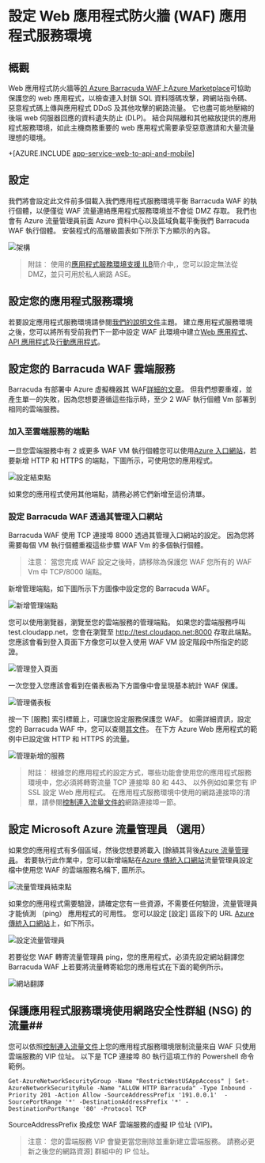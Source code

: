 <properties 
    pageTitle="設定 Web 應用程式防火牆 (WAF) 應用程式服務環境" 
    description="瞭解如何設定您的應用程式服務環境前面的 web 應用程式防火牆。" 
    services="app-service\web" 
    documentationCenter="" 
    authors="naziml" 
    manager="wpickett" 
    editor="jimbe"/>

<tags 
    ms.service="app-service" 
    ms.workload="web" 
    ms.tgt_pltfrm="na" 
    ms.devlang="na" 
    ms.topic="article" 
    ms.date="08/17/2016" 
    ms.author="naziml"/>    

# <a name="configuring-a-web-application-firewall-waf-for-app-service-environment"></a>設定 Web 應用程式防火牆 (WAF) 應用程式服務環境

## <a name="overview"></a>概觀 ##
Web 應用程式防火牆等[的 Azure Barracuda WAF](https://www.barracuda.com/programs/azure)上[Azure Marketplace](https://azure.microsoft.com/marketplace/partners/barracudanetworks/waf-byol/)可協助保護您的 web 應用程式，以檢查連入封鎖 SQL 資料隱碼攻擊，跨網站指令碼、 惡意程式碼上傳與應用程式 DDoS 及其他攻擊的網路流量。 它也盡可能地壓縮的後端 web 伺服器回應的資料遺失防止 (DLP)。 結合與隔離和其他縮放提供的應用程式服務環境，如此主機商務重要的 web 應用程式需要承受惡意邀請和大量流量理想的環境。

+[AZURE.INCLUDE [app-service-web-to-api-and-mobile](../../includes/app-service-web-to-api-and-mobile.md)] 

## <a name="setup"></a>設定 ##
我們將會設定此文件前多個載入我們應用程式服務環境平衡 Barracuda WAF 的執行個體，以便僅從 WAF 流量連絡應用程式服務環境並不會從 DMZ 存取。 我們也會有 Azure 流量管理員前面 Azure 資料中心以及區域負載平衡我們 Barracuda WAF 執行個體。 安裝程式的高層級圖表如下所示下方顯示的內容。

![架構][Architecture] 

> 附註︰ 使用的[應用程式服務環境支援 ILB](app-service-environment-with-internal-load-balancer.md)簡介中,，您可以設定無法從 DMZ，並只可用於私人網路 ASE。 

## <a name="configuring-your-app-service-environment"></a>設定您的應用程式服務環境 ##
若要設定應用程式服務環境請參閱[我們的說明文件](app-service-web-how-to-create-an-app-service-environment.md)主題。 建立應用程式服務環境之後，您可以將所有受前我們下一節中設定 WAF 此環境中建立[Web 應用程式](app-service-web-overview.md)、 [API 應用程式](../app-service-api/app-service-api-apps-why-best-platform.md)及[行動應用程式](../app-service-mobile/app-service-mobile-value-prop.md)。

## <a name="configuring-your-barracuda-waf-cloud-service"></a>設定您的 Barracuda WAF 雲端服務 ##
Barracuda 有部署中 Azure 虛擬機器其 WAF[詳細的文章](https://campus.barracuda.com/product/webapplicationfirewall/article/WAF/DeployWAFInAzure)。 但我們想要重複，並產生單一的失敗，因為您想要遵循這些指示時，至少 2 WAF 執行個體 Vm 部署到相同的雲端服務。

### <a name="adding-endpoints-to-cloud-service"></a>加入至雲端服務的端點 ###
一旦您雲端服務中有 2 或更多 WAF VM 執行個體您可以使用[Azure 入口網站](https://portal.azure.com/)，若要新增 HTTP 和 HTTPS 的端點，下圖所示，可使用您的應用程式。

![設定結束點][ConfigureEndpoint]

如果您的應用程式使用其他端點，請務必將它們新增至這份清單。 

### <a name="configuring-barracuda-waf-through-its-management-portal"></a>設定 Barracuda WAF 透過其管理入口網站 ###
Barracuda WAF 使用 TCP 連接埠 8000 透過其管理入口網站的設定。 因為您將需要每個 VM 執行個體重複這些步驟 WAF Vm 的多個執行個體。 


> 注意︰ 當您完成 WAF 設定之後時，請移除為保護您 WAF 您所有的 WAF Vm 中 TCP/8000 端點。

新增管理端點，如下圖所示下方圖像中設定您的 Barracuda WAF。

![新增管理端點][AddManagementEndpoint]
 
您可以使用瀏覽器，瀏覽至您的雲端服務的管理端點。 如果您的雲端服務呼叫 test.cloudapp.net，您會在瀏覽至 http://test.cloudapp.net:8000 存取此端點。 您應該會看到登入頁面下方像您可以登入使用 WAF VM 設定階段中所指定的認證。

![管理登入頁面][ManagementLoginPage]

一次您登入您應該會看到在儀表板為下方圖像中會呈現基本統計 WAF 保護。

![管理儀表板][ManagementDashboard]

按一下 [服務] 索引標籤上，可讓您設定服務保護您 WAF。 如需詳細資訊，設定您的 Barracuda WAF 中，您可以查閱[其文件](https://techlib.barracuda.com/waf/getstarted1)。 在下方 Azure Web 應用程式的範例中已設定做 HTTP 和 HTTPS 的流量。

![管理新增的服務][ManagementAddServices]

> 附註︰ 根據您的應用程式的設定方式，哪些功能會使用您的應用程式服務環境中，您必須將轉寄流量 TCP 連接埠 80 和 443、 以外例如如果您有 IP SSL 設定 Web 應用程式。 在應用程式服務環境中使用的網路連接埠的清單，請參閱[控制連入流量文件的](app-service-app-service-environment-control-inbound-traffic.md)網路連接埠一節。

## <a name="configuring-microsoft-azure-traffic-manager-optional"></a>設定 Microsoft Azure 流量管理員 （選用） ##
如果您的應用程式有多個區域，然後您想要將載入 [餘額其背後[Azure 流量管理員](../traffic-manager/traffic-manager-overview.md)。 若要執行此作業中，您可以新增端點在[Azure 傳統入口網站](https://manage.azure.com)流量管理員設定檔中使用您 WAF 的雲端服務名稱下, 圖所示。 

![流量管理員結束點][TrafficManagerEndpoint]

如果您的應用程式需要驗證，請確定您有一些資源，不需要任何驗證，流量管理員才能偵測 （ping） 應用程式的可用性。 您可以設定 [設定] 區段下的 URL [Azure 傳統入口網站](https://manage.azure.com)上，如下所示。

![設定流量管理員][ConfigureTrafficManager]

若要從您 WAF 轉寄流量管理員 ping，您的應用程式，必須先設定網站翻譯您 Barracuda WAF 上若要將流量轉寄給您的應用程式在下面的範例所示。

![網站翻譯][WebsiteTranslations]

## <a name="securing-traffic-to-app-service-environment-using-network-security-groups-nsg"></a>保護應用程式服務環境使用網路安全性群組 (NSG) 的流量##
您可以依照[控制連入流量文件](app-service-app-service-environment-control-inbound-traffic.md)上您的應用程式服務環境限制流量來自 WAF 只使用雲端服務的 VIP 位址。 以下是 TCP 連接埠 80 執行這項工作的 Powershell 命令範例。


    Get-AzureNetworkSecurityGroup -Name "RestrictWestUSAppAccess" | Set-AzureNetworkSecurityRule -Name "ALLOW HTTP Barracuda" -Type Inbound -Priority 201 -Action Allow -SourceAddressPrefix '191.0.0.1'  -SourcePortRange '*' -DestinationAddressPrefix '*' -DestinationPortRange '80' -Protocol TCP

SourceAddressPrefix 換成您 WAF 雲端服務的虛擬 IP 位址 (VIP)。

> 注意︰ 您的雲端服務 VIP 會變更當您刪除並重新建立雲端服務。 請務必更新之後您的網路資源] 群組中的 IP 位址。 
 
<!-- IMAGES -->
[Architecture]: ./media/app-service-app-service-environment-web-application-firewall/Architecture.png
[ConfigureEndpoint]: ./media/app-service-app-service-environment-web-application-firewall/ConfigureEndpoint.png
[AddManagementEndpoint]: ./media/app-service-app-service-environment-web-application-firewall/AddManagementEndpoint.png
[ManagementAddServices]: ./media/app-service-app-service-environment-web-application-firewall/ManagementAddServices.png
[ManagementDashboard]: ./media/app-service-app-service-environment-web-application-firewall/ManagementDashboard.png
[ManagementLoginPage]: ./media/app-service-app-service-environment-web-application-firewall/ManagementLoginPage.png
[TrafficManagerEndpoint]: ./media/app-service-app-service-environment-web-application-firewall/TrafficManagerEndpoint.png
[ConfigureTrafficManager]: ./media/app-service-app-service-environment-web-application-firewall/ConfigureTrafficManager.png
[WebsiteTranslations]: ./media/app-service-app-service-environment-web-application-firewall/WebsiteTranslations.png
